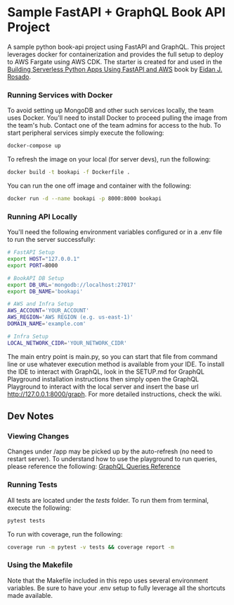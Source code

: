 # Sample FastAPI + GraphQL Book API Project 
A sample python book-api project using FastAPI and GraphQL. This project leverages docker for containerization and provides the full setup to deploy to AWS Fargate using AWS CDK. The starter is created for and used in the <a href="https://www.amazon.com/dp/B09Z7CSDRX">Building Serverless Python Apps Using FastAPI and AWS</a> book by <a href="https://eidanrosado.com">Eidan J. Rosado</a>.

### Running Services with Docker
To avoid setting up MongoDB and other such services locally, the team uses Docker. You'll need to install Docker to proceed pulling the image from the team's hub. Contact one of the team admins for access to the hub. To start peripheral services simply execute the following:

```bash
docker-compose up
```

To refresh the image on your local (for server devs), run the following: 

```bash
docker build -t bookapi -f Dockerfile .
```

You can run the one off image and container with the following:

```bash
docker run -d --name bookapi -p 8000:8000 bookapi
```

### Running API Locally
You'll need the following environment variables configured or in a .env file to run the server successfully:

```bash
# FastAPI Setup
export HOST="127.0.0.1"
export PORT=8000

# BookAPI DB Setup
export DB_URL='mongodb://localhost:27017'
export DB_NAME='bookapi'

# AWS and Infra Setup
AWS_ACCOUNT='YOUR_ACCOUNT'
AWS_REGION='AWS REGION (e.g. us-east-1)'
DOMAIN_NAME='example.com'

# Infra Setup
LOCAL_NETWORK_CIDR='YOUR_NETWORK_CIDR'
```

The main entry point is main.py, so you can start that file from command line or use whatever execution method is available from your IDE. To install the IDE to interact with GraphQL, look in the SETUP.md for GraphQL Playground installation instructions then simply open the GraphQL Playground to interact with the local server and insert the base url http://127.0.0.1:8000/graph. For more detailed instructions, check the wiki.

## Dev Notes
### Viewing Changes
Changes under /app may be picked up by the auto-refresh (no need to restart server). To understand how to use the playground to run queries, please reference the following: <a href="https://graphql.org/learn/queries/">GraphQL Queries Reference</a>

### Running Tests
All tests are located under the <em>tests</em> folder. To run them from terminal, execute the following:

```bash
pytest tests
```

To run with coverage, run the following:

```bash
coverage run -m pytest -v tests && coverage report -m
```

### Using the Makefile
Note that the Makefile included in this repo uses several environment variables. Be sure to have your .env setup to fully leverage all the shortcuts made available.


